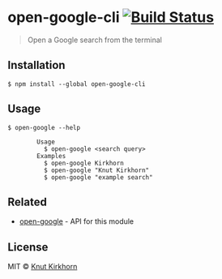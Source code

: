 # open-google-cli [![Build Status](https://travis-ci.org/Knutakir/open-google-cli.svg?branch=main)](https://travis-ci.org/Knutakir/open-google-cli)
> Open a Google search from the terminal

## Installation
```
$ npm install --global open-google-cli
```

## Usage
```
$ open-google --help

        Usage
          $ open-google <search query>
        Examples
          $ open-google Kirkhorn
          $ open-google "Knut Kirkhorn"
          $ open-google "example search"
```

## Related
- [open-google](https://github.com/Knutakir/open-google) - API for this module

## License
MIT © [Knut Kirkhorn](LICENSE)